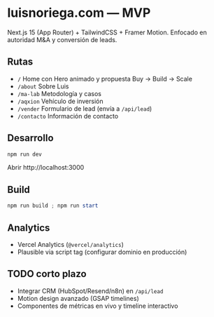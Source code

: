 # luisnoriega.com — MVP

Next.js 15 (App Router) + TailwindCSS + Framer Motion. Enfocado en autoridad M&A y conversión de leads.

## Rutas

- `/` Home con Hero animado y propuesta Buy → Build → Scale
- `/about` Sobre Luis
- `/ma-lab` Metodología y casos
- `/aqxion` Vehículo de inversión
- `/vender` Formulario de lead (envía a `/api/lead`)
- `/contacto` Información de contacto

## Desarrollo

```powershell
npm run dev
```

Abrir http://localhost:3000

## Build

```powershell
npm run build ; npm run start
```

## Analytics

- Vercel Analytics (`@vercel/analytics`)
- Plausible via script tag (configurar dominio en producción)

## TODO corto plazo

- Integrar CRM (HubSpot/Resend/n8n) en `/api/lead`
- Motion design avanzado (GSAP timelines)
- Componentes de métricas en vivo y timeline interactivo
